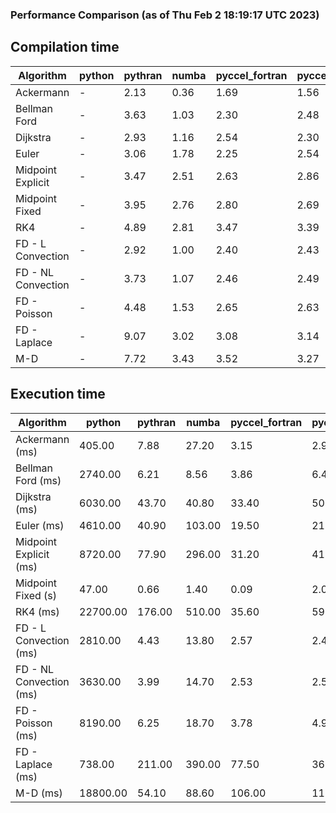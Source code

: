 ### Performance Comparison (as of Thu Feb  2 18:19:17 UTC 2023)
## Compilation time
Algorithm                 | python                    | pythran                   | numba                     | pyccel_fortran            | pyccel_c                 
------------------------- | ------------------------- | ------------------------- | ------------------------- | ------------------------- | -------------------------
Ackermann                 | -                         | 2.13                      | 0.36                      | 1.69                      | 1.56                     
Bellman Ford              | -                         | 3.63                      | 1.03                      | 2.30                      | 2.48                     
Dijkstra                  | -                         | 2.93                      | 1.16                      | 2.54                      | 2.30                     
Euler                     | -                         | 3.06                      | 1.78                      | 2.25                      | 2.54                     
Midpoint Explicit         | -                         | 3.47                      | 2.51                      | 2.63                      | 2.86                     
Midpoint Fixed            | -                         | 3.95                      | 2.76                      | 2.80                      | 2.69                     
RK4                       | -                         | 4.89                      | 2.81                      | 3.47                      | 3.39                     
FD - L Convection         | -                         | 2.92                      | 1.00                      | 2.40                      | 2.43                     
FD - NL Convection        | -                         | 3.73                      | 1.07                      | 2.46                      | 2.49                     
FD - Poisson              | -                         | 4.48                      | 1.53                      | 2.65                      | 2.63                     
FD - Laplace              | -                         | 9.07                      | 3.02                      | 3.08                      | 3.14                     
M-D                       | -                         | 7.72                      | 3.43                      | 3.52                      | 3.27                     

## Execution time
Algorithm                 | python                    | pythran                   | numba                     | pyccel_fortran            | pyccel_c                 
------------------------- | ------------------------- | ------------------------- | ------------------------- | ------------------------- | -------------------------
Ackermann (ms)            | 405.00                    | 7.88                      | 27.20                     | 3.15                      | 2.95                     
Bellman Ford (ms)         | 2740.00                   | 6.21                      | 8.56                      | 3.86                      | 6.47                     
Dijkstra (ms)             | 6030.00                   | 43.70                     | 40.80                     | 33.40                     | 50.10                    
Euler (ms)                | 4610.00                   | 40.90                     | 103.00                    | 19.50                     | 211.00                   
Midpoint Explicit (ms)    | 8720.00                   | 77.90                     | 296.00                    | 31.20                     | 416.00                   
Midpoint Fixed (s)        | 47.00                     | 0.66                      | 1.40                      | 0.09                      | 2.07                     
RK4 (ms)                  | 22700.00                  | 176.00                    | 510.00                    | 35.60                     | 593.00                   
FD - L Convection (ms)    | 2810.00                   | 4.43                      | 13.80                     | 2.57                      | 2.48                     
FD - NL Convection (ms)   | 3630.00                   | 3.99                      | 14.70                     | 2.53                      | 2.58                     
FD - Poisson (ms)         | 8190.00                   | 6.25                      | 18.70                     | 3.78                      | 4.90                     
FD - Laplace (ms)         | 738.00                    | 211.00                    | 390.00                    | 77.50                     | 361.00                   
M-D (ms)                  | 18800.00                  | 54.10                     | 88.60                     | 106.00                    | 110.00                   
